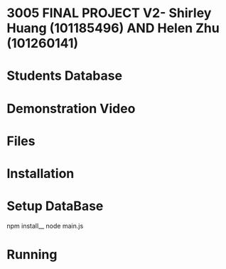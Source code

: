 # 3005 FINAL PROJECT V2- Shirley Huang (101185496) AND Helen Zhu (101260141)

# Students Database

# Demonstration Video

# Files

# Installation

# Setup DataBase
npm install__
node main.js

# Running
